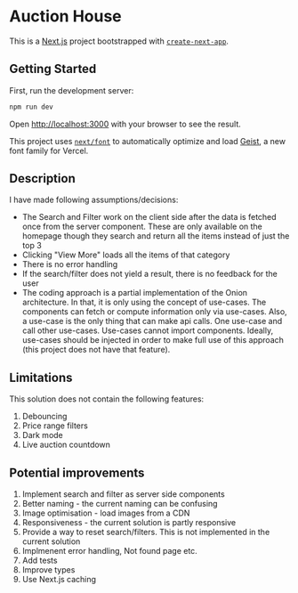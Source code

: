 # Auction House

This is a [Next.js](https://nextjs.org) project bootstrapped with [`create-next-app`](https://nextjs.org/docs/app/api-reference/cli/create-next-app).

## Getting Started

First, run the development server:

```bash
npm run dev
```

Open [http://localhost:3000](http://localhost:3000) with your browser to see the result.

This project uses [`next/font`](https://nextjs.org/docs/app/building-your-application/optimizing/fonts) to automatically optimize and load [Geist](https://vercel.com/font), a new font family for Vercel.

## Description

I have made following assumptions/decisions:

- The Search and Filter work on the client side after the data is fetched once from the server component. These are only available on the homepage though they search and return all the items instead of just the top 3
- Clicking "View More" loads all the items of that category
- There is no error handling
- If the search/filter does not yield a result, there is no feedback for the user
- The coding approach is a partial implementation of the Onion architecture. In that, it is only using the concept of use-cases. The components can fetch or compute information only via use-cases. Also, a use-case is the only thing that can make api calls. One use-case and call other use-cases. Use-cases cannot import components. Ideally, use-cases should be injected in order to make full use of this approach (this project does not have that feature).

## Limitations

This solution does not contain the following features:

1. Debouncing
2. Price range filters
3. Dark mode
4. Live auction countdown

## Potential improvements

1. Implement search and filter as server side components
2. Better naming - the current naming can be confusing
3. Image optimisation - load images from a CDN
4. Responsiveness - the current solution is partly responsive
5. Provide a way to reset search/filters. This is not implemented in the current solution
6. Implmenent error handling, Not found page etc.
7. Add tests
8. Improve types
9. Use Next.js caching
